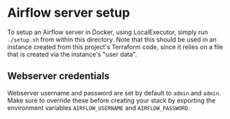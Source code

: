# Airflow server setup

To setup an Airflow server in Docker, using LocalExecutor, simply run
`./setup.sh` from within this directory. Note that this should be used
in an instance created from this project's Terraform code, since it
relies on a file that is created via the instance's "user data".

## Webserver credentials
Webserver username and password are set by default to `admin` and
`admin`. Make sure to override these before creating your stack by
exporting the environment variables `AIRFLOW_USERNAME` and
`AIRFLOW_PASSWORD`.
